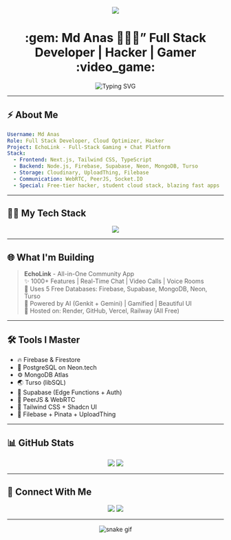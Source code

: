 <p align="center"with:250px>
  <img src="https://i.postimg.cc/8cQs4M4v/Final-Under1-MB-Gamer-Dev-Hacker-Logo.png" />
</p>



<h1 align="center">:gem: Md Anas 👩🏻‍💻” Full Stack Developer | Hacker | Gamer :video_game:</h1>
<p align="center">
<img src="https://readme-typing-svg.demolab.com?font=Fira+Code&pause=1000&color=FF00FF&width=435&lines=Hey+I+am+Anas+;Gaming+%26++Hacking+%26+coding+now+starts;With+Github+" alt="Typing SVG" />
  </p>

---

## :zap: About Me
```yaml
Username: Md Anas
Role: Full Stack Developer, Cloud Optimizer, Hacker
Project: EchoLink - Full-Stack Gaming + Chat Platform
Stack:
  - Frontend: Next.js, Tailwind CSS, TypeScript
  - Backend: Node.js, Firebase, Supabase, Neon, MongoDB, Turso
  - Storage: Cloudinary, UploadThing, Filebase
  - Communication: WebRTC, PeerJS, Socket.IO
  - Special: Free-tier hacker, student cloud stack, blazing fast apps
```

---

## :technologist: My Tech Stack
<p align="center">
  <img src="https://skillicons.dev/icons?i=js,ts,react,nextjs,nodejs,mongodb,postgres,firebase,supabase,tailwind,cloudflare,git,vercel,linux" />
</p>

---

## :globe_with_meridians: What I'm Building
> **EchoLink** - All-in-One Community App  
> :sparkles: 1000+ Features | Real-Time Chat | Video Calls | Voice Rooms  
> :floppy_disk: Uses 5 Free Databases: Firebase, Supabase, MongoDB, Neon, Turso  
> :brain: Powered by AI (Genkit + Gemini) | Gamified | Beautiful UI  
> :file_folder: Hosted on: Render, GitHub, Vercel, Railway (All Free)

---

## :hammer_and_wrench: Tools I Master
- :fire: Firebase & Firestore
- :elephant: PostgreSQL on Neon.tech
- :gear: MongoDB Atlas
- :earth_asia: Turso (libSQL)
- :brain: Supabase (Edge Functions + Auth)
- :satellite: PeerJS & WebRTC
- :nail_care: Tailwind CSS + Shadcn UI
- :floppy_disk: Filebase + Pinata + UploadThing

---

## :bar_chart: GitHub Stats
<p align="center">
  <img src="https://github-readme-stats.vercel.app/api?username=Md-Anas87&show_icons=true&theme=radical&hide_border=true" />
  <img src="https://github-readme-streak-stats.herokuapp.com/?user=Md-Anas87&theme=tokyonight" />
</p>

---

## :email: Connect With Me
<p align="center">
  <a href="https://discord.gg/dcCwVSVr8"><img src="https://img.shields.io/badge/Discord-EchoLink%20Server-5865F2?style=for-the-badge&logo=discord&logoColor=white" /></a>
  <a href="mailto:anasdev@protonmail.com"><img src="https://img.shields.io/badge/Email-ma4230675@gmail.com-D14836?style=for-the-badge&logo=gmail&logoColor=white" /></a>
</p>

---

<p align="center"with:250px>
  <img src="https://user-images.githubusercontent.com/74038190/225813708-98b745f2-7d22-48cf-9150-083f1b00d6c9.gif" alt="snake gif" />
</p>
